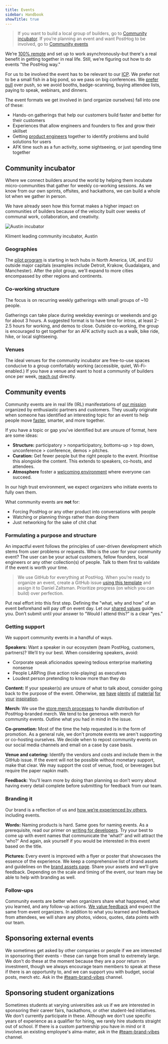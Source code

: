 ```yaml
---
title: Events
sidebar: Handbook
showTitle: true
---
```

> If you want to build a local group of builders, go to [Community incubator](#community-incubator). If you’re planning an event and want PostHog to be involved, go to [Community events](#community-events)

We’re [100% remote](/handbook/company/culture) and set up to work asynchronously–but there's a real benefit in getting together in real life. Still, we’re figuring out how to do events "the PostHog way." 

For us to be involved the event has to be relevant to our [ICP](/handbook/who-we-are-building-for). We prefer not to be a small fish in a big pond, so we pass on big conferences. We [prefer pull](/handbook/growth/marketing#2-pull-dont-push) over push, so we avoid booths, badge-scanning, buying attendee lists, paying to speak, webinars, and dinners.

The event formats we get involved in (and organize ourselves) fall into one of these:

  - Hands-on gatherings that help our customers build faster and better for their customers
  - Experiences that allow engineers and founders to flex and grow their skillset
  - Getting [product engineers](/blog/what-is-a-product-engineer) together to identify problems and build solutions for users
  - AFK time such as a fun activity, some sightseeing, or just spending time together

## Community incubator

Where we connect builders around the world by helping them incubate micro-communities that gather for weekly co-working sessions. As we know from our own sprints, offsites, and hackathons, we can build a whole lot when we gather in person. 

We have already seen how this format makes a higher impact on communities of builders because of the velocity built over weeks of communal work, collaboration, and creativity.

![Austin incubator](https://res.cloudinary.com/dmukukwp6/image/upload/Austin_community_incubator_photo_1049a2853e.png)
<Caption>Kliment leading community incubator, Austin</Caption>

### Geographies

The [pilot program](/community-incubator) is starting in tech hubs in North America, UK, and EU outside major capitals (examples include Detroit, Krakow, Guadalajara, and Manchester). After the pilot group, we'll expand to more cities encompassed by other regions and continents. 

### Co-working structure

 The focus is on recurring weekly gatherings with small groups of ~10 people. 
 
Gatherings can take place during weekday evenings or weekends and go for about 3 hours. A suggested format is to have time for intros, at least 2-2.5 hours for working, and demos to close. Outside co-working, the group is encouraged to get together for an AFK activity such as a walk, bike ride, hike, or local sightseeing.

 ### Venues

 The ideal venues for the community incubator are free-to-use spaces conducive to a group comfortably working (accessible, quiet, Wi-Fi-enabled.) If you have a venue and want to host a community of builders once per week, [reach out](mailto:daniel.z@posthog.com) directly. 

 ## Community events

Community events are in real life (IRL) manifestations of [our mission](/handbook/why-does-posthog-exist#our-mission) organized by enthusiastic partners and customers. They usually originate when someone has identified an interesting topic for an event to help people move [faster](/newsletter/this-is-why-youre-not-shipping), smarter, and more together.

If you have a topic or gap you've identified but are unsure of format, here are some ideas:

  - **Structure:** participatory > nonparticipatory, bottoms-up > top down, unconference > conference, demos > pitches.
  - **Curation:** Get fewer people but the right people to the event. Prioritise this alongside the content. This extends to speakers, co-hosts, and attendees.
  - **Atmosphere** foster a [welcoming environment](/handbook/company/grown-ups#things-we-do-to-create-a-welcoming-environment) where everyone can succeed.

In our high trust environment, we expect organizers who initiate events to fully own them.

What community events are **not** for:

  - Forcing PostHog or any other product into conversations with people
  - Watching or planning things rather than doing them
  - Just networking for the sake of chit chat

### Formulating a purpose and structure

An impactful event follows the principles of user-driven development which stems from user problems or requests. Who is the user for your community event? The user can be your actual customers, fellow founders, local engineers or any other collection(s) of people. Talk to them first to validate if the event is worth your time.

> We use GitHub for everything at PostHog. When you’re ready to organize an event, create a GitHub issue [using this template](https://github.com/PostHog/meta/issues/new?template=event-plan.md) and assign it to Daniel Zaltsman. Prioritize progress (on which you can build) over perfection.

Put real effort into this first step. Defining the "what, why and how" of an event beforehand will pay off on event day. Let our [shared values](/handbook/values) guide you. Don’t submit until your answer to “Would I attend this?” is a clear “yes.”

### Getting support

We support community events in a handful of ways.

**Speakers:** Want a speaker in our ecosystem (team PostHog, customers, partners)? We’ll try our best. When considering speakers, avoid:

  - Corporate speak aficionados spewing tedious enterprise marketing nonsense
  - People LARPing (live action role-playing) as executives
  - Loudest person pretending to know more than they do

**Content:** If your speaker(s) are unsure of what to talk about, consider going back to the purpose of the event. Otherwise, [we](founders) [have](founders/product-market-fit-game) [plenty](handbook) [of](about) [material](https://newsletter.posthog.com/) [for](https://www.youtube.com/channel/UCn4mJ4kK5KVSvozJre645LA) [your](questions) [inspiration](docs).

**Merch:** We use the [store merch processes](/handbook/company/merch-store) to handle distribution of PostHog-branded merch. We tend to be generous with merch for community events. Outline what you had in mind in the issue.

**Co-promotion:** Most of the time the help requested is in the form of promotion. As a general rule, we don't promote events we aren't supporting or co-hosting ourselves. We decide when to repost community events on our social media channels and email on a case by case basis. 

**Venue and catering:** Identify the vendors and costs and include them in the GitHub issue. If the event will not be possible without monetary support, make that clear. We may support the cost of venue, food, or beverages but require the paper napkin math.

**Feedback:** You’ll learn more by doing than planning so don’t worry about having every detail complete before submitting for feedback from our team.

### Branding it

Our brand is a reflection of us and [how we’re experienced by others](/blog/brand), including events.

**Words:** Naming products is hard. Same goes for naming events. As a prerequisite, read our primer on [writing for developers](/founders/writing-for-developers). Try your best to come up with event names that communicate the 'what?' and will attract the 'who?' And again, ask yourself if you would be interested in this event based on the title.   

**Pictures:** Every event is improved with a flyer or poster that showcases the essence of the experience. We keep a comprehensive list of brand assets and guidelines on the [brand assets page](/handbook/company/brand-assets). Share your assets and we’ll give feedback. Depending on the scale and timing of the event, our team may be able to help with branding as well.

### Follow-ups

Community events are better when organizers share what happened, what you learned, and any follow-up actions. [We value feedback](/handbook/people/feedback) and expect the same from event organizers. In addition to what you learned and feedback from attendees, we will share any photos, videos, quotes, data points with our team.

## Sponsoring external events

We sometimes get asked by other companies or people if we are interested in sponsoring their events - these can range from small to extremely large. We don't do these at the moment because they are a poor return on investment, though we always encourage team members to speak at these if there is an opportunity to, and we can support you with budget, social posts, merch etc. Ask in the [#team-brand-vibes](https://posthog.slack.com/archives/C01V9AT7DK4) channel. 

## Sponsoring student organizations

Sometimes students at varying universities ask us if we are interested in sponsoring their career fairs, hackathons, or other student-led initiatives. We don't currently participate in these. Although we don't use specific years of experience as a qualifier for hiring, we rarely hire students straight out of school. If there is a custom partnership you have in mind or it involves an existing employee's alma-mater, ask in the [#team-brand-vibes](https://posthog.slack.com/archives/C01V9AT7DK4) channel. 


